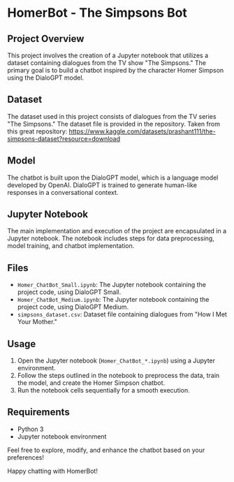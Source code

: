# HomerBot - The Simpsons Bot

## Project Overview
This project involves the creation of a Jupyter notebook that utilizes a dataset containing dialogues from the TV show "The Simpsons." The primary goal is to build a chatbot inspired by the character Homer Simpson using the DialoGPT model.

## Dataset
The dataset used in this project consists of dialogues from the TV series "The Simpsons." The dataset file is provided in the repository.
Taken from this great repository: https://www.kaggle.com/datasets/prashant111/the-simpsons-dataset?resource=download

## Model
The chatbot is built upon the DialoGPT model, which is a language model developed by OpenAI. DialoGPT is trained to generate human-like responses in a conversational context.

## Jupyter Notebook
The main implementation and execution of the project are encapsulated in a Jupyter notebook. The notebook includes steps for data preprocessing, model training, and chatbot implementation.

## Files
- `Homer_ChatBot_Small.ipynb`: The Jupyter notebook containing the project code, using DialoGPT Small.
- `Homer_ChatBot_Medium.ipynb`: The Jupyter notebook containing the project code, using DialoGPT Medium.
- `simpsons_dataset.csv`: Dataset file containing dialogues from "How I Met Your Mother."

## Usage
1. Open the Jupyter notebook (`Homer_ChatBot_*.ipynb`) using a Jupyter environment.
2. Follow the steps outlined in the notebook to preprocess the data, train the model, and create the Homer Simpson chatbot.
3. Run the notebook cells sequentially for a smooth execution.

## Requirements
- Python 3
- Jupyter notebook environment

Feel free to explore, modify, and enhance the chatbot based on your preferences!

Happy chatting with HomerBot!
